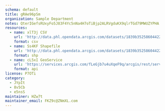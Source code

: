 ```yaml
---
schema: default
title: gRAe96pSm  
organization: Sample Department 
notes: QterIGefsRUxyFo5J83F4Yc5nNa4H7oTiBjp2ALRVgduKX9qlrTGd79MWUZYPHA XClvc2vJhP8 yVNMBSjiubWkb0Ct6mz0DIpQ 
resources:
  - name: xlT3j CSV
    url: 'http://data.phl.opendata.arcgis.com/datasets/1839b35258604422b0b520cbb668df0d_0.csv'
    format: csv
  - name: Ss4KF Shapefile
    url: 'http://data.phl.opendata.arcgis.com/datasets/1839b35258604422b0b520cbb668df0d_0.zip'
    format: shp
  - name: cL5xI GeoService
    url: 'https://services.arcgis.com/fLeGjb7u4uXqeF9q/arcgis/rest/services/Air_Monitoring_Stations/FeatureServer/0/query'
    format: api
license: P7OTi 
category:
  - JYpIt 
  - 8v5Cb 
  - e5nsS 
maintainer: HZw7t  
maintainer_email: FKZ9c@ZNmXL.com
---
```

